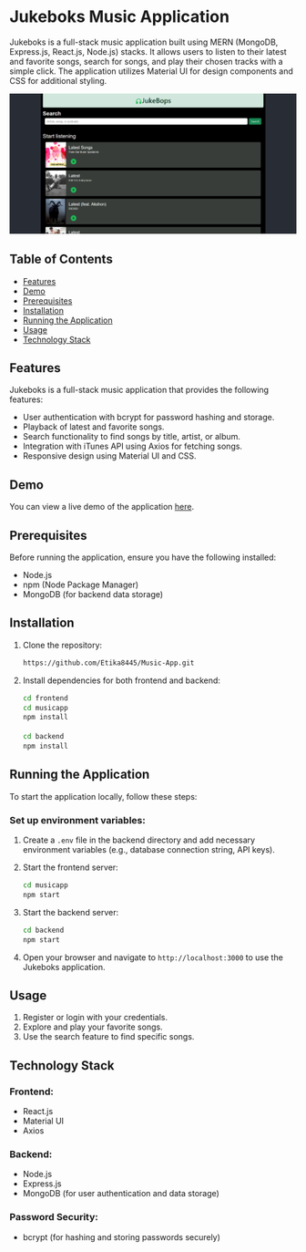 # Jukeboks Music Application

Jukeboks is a full-stack music application built using MERN (MongoDB, Express.js, React.js, Node.js) stacks. It allows users to listen to their latest and favorite songs, search for songs, and play their chosen tracks with a simple click. The application utilizes Material UI for design components and CSS for additional styling.

![Jukeboks Music Web Application](musicapp.png)

## Table of Contents

- [Features](#features)
- [Demo](#demo)
- [Prerequisites](#prerequisites)
- [Installation](#installation)
- [Running the Application](#running-the-application)
- [Usage](#usage)
- [Technology Stack](#technology-stack)

## Features

Jukeboks is a full-stack music application that provides the following features:

- User authentication with bcrypt for password hashing and storage.
- Playback of latest and favorite songs.
- Search functionality to find songs by title, artist, or album.
- Integration with iTunes API using Axios for fetching songs.
- Responsive design using Material UI and CSS.

## Demo

You can view a live demo of the application [here](https://music-app-alpha-inky.vercel.app/).

## Prerequisites

Before running the application, ensure you have the following installed:

- Node.js
- npm (Node Package Manager)
- MongoDB (for backend data storage)

## Installation

1. Clone the repository:
   ```bash
   https://github.com/Etika8445/Music-App.git

2. Install dependencies for both frontend and backend:
   ```bash
   cd frontend
   cd musicapp
   npm install

   cd backend
   npm install

## Running the Application

To start the application locally, follow these steps:

### Set up environment variables:

1. Create a `.env` file in the backend directory and add necessary environment variables (e.g., database connection string, API keys).
   
2. Start the frontend server:
   ```bash
   cd musicapp
   npm start
3. Start the backend server:
   ```bash
   cd backend
   npm start
4. Open your browser and navigate to `http://localhost:3000` to use the Jukeboks application.


## Usage

1. Register or login with your credentials.
2. Explore and play your favorite songs.
3. Use the search feature to find specific songs.

## Technology Stack

### Frontend:

- React.js
- Material UI
- Axios

### Backend:

- Node.js
- Express.js
- MongoDB (for user authentication and data storage)

### Password Security:

- bcrypt (for hashing and storing passwords securely)


